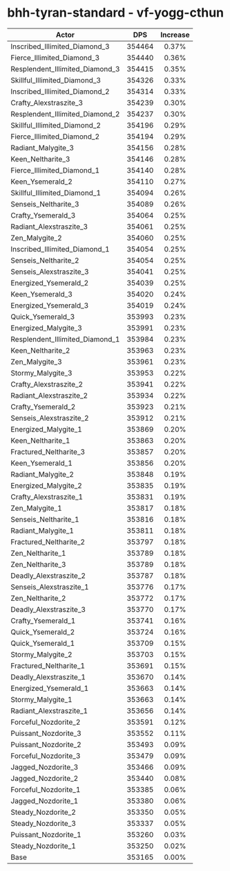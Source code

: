 # bhh-tyran-standard - vf-yogg-cthun
| Actor | DPS | Increase |
|---|:---:|:---:|
|Inscribed_Illimited_Diamond_3|354464|0.37%|
|Fierce_Illimited_Diamond_3|354440|0.36%|
|Resplendent_Illimited_Diamond_3|354415|0.35%|
|Skillful_Illimited_Diamond_3|354326|0.33%|
|Inscribed_Illimited_Diamond_2|354314|0.33%|
|Crafty_Alexstraszite_3|354239|0.30%|
|Resplendent_Illimited_Diamond_2|354237|0.30%|
|Skillful_Illimited_Diamond_2|354196|0.29%|
|Fierce_Illimited_Diamond_2|354194|0.29%|
|Radiant_Malygite_3|354156|0.28%|
|Keen_Neltharite_3|354146|0.28%|
|Fierce_Illimited_Diamond_1|354140|0.28%|
|Keen_Ysemerald_2|354110|0.27%|
|Skillful_Illimited_Diamond_1|354094|0.26%|
|Senseis_Neltharite_3|354089|0.26%|
|Crafty_Ysemerald_3|354064|0.25%|
|Radiant_Alexstraszite_3|354061|0.25%|
|Zen_Malygite_2|354060|0.25%|
|Inscribed_Illimited_Diamond_1|354054|0.25%|
|Senseis_Neltharite_2|354054|0.25%|
|Senseis_Alexstraszite_3|354041|0.25%|
|Energized_Ysemerald_2|354039|0.25%|
|Keen_Ysemerald_3|354020|0.24%|
|Energized_Ysemerald_3|354019|0.24%|
|Quick_Ysemerald_3|353993|0.23%|
|Energized_Malygite_3|353991|0.23%|
|Resplendent_Illimited_Diamond_1|353984|0.23%|
|Keen_Neltharite_2|353963|0.23%|
|Zen_Malygite_3|353961|0.23%|
|Stormy_Malygite_3|353953|0.22%|
|Crafty_Alexstraszite_2|353941|0.22%|
|Radiant_Alexstraszite_2|353934|0.22%|
|Crafty_Ysemerald_2|353923|0.21%|
|Senseis_Alexstraszite_2|353912|0.21%|
|Energized_Malygite_1|353869|0.20%|
|Keen_Neltharite_1|353863|0.20%|
|Fractured_Neltharite_3|353857|0.20%|
|Keen_Ysemerald_1|353856|0.20%|
|Radiant_Malygite_2|353848|0.19%|
|Energized_Malygite_2|353835|0.19%|
|Crafty_Alexstraszite_1|353831|0.19%|
|Zen_Malygite_1|353817|0.18%|
|Senseis_Neltharite_1|353816|0.18%|
|Radiant_Malygite_1|353811|0.18%|
|Fractured_Neltharite_2|353797|0.18%|
|Zen_Neltharite_1|353789|0.18%|
|Zen_Neltharite_3|353789|0.18%|
|Deadly_Alexstraszite_2|353787|0.18%|
|Senseis_Alexstraszite_1|353776|0.17%|
|Zen_Neltharite_2|353772|0.17%|
|Deadly_Alexstraszite_3|353770|0.17%|
|Crafty_Ysemerald_1|353741|0.16%|
|Quick_Ysemerald_2|353724|0.16%|
|Quick_Ysemerald_1|353709|0.15%|
|Stormy_Malygite_2|353703|0.15%|
|Fractured_Neltharite_1|353691|0.15%|
|Deadly_Alexstraszite_1|353670|0.14%|
|Energized_Ysemerald_1|353663|0.14%|
|Stormy_Malygite_1|353663|0.14%|
|Radiant_Alexstraszite_1|353656|0.14%|
|Forceful_Nozdorite_2|353591|0.12%|
|Puissant_Nozdorite_3|353552|0.11%|
|Puissant_Nozdorite_2|353493|0.09%|
|Forceful_Nozdorite_3|353479|0.09%|
|Jagged_Nozdorite_3|353466|0.09%|
|Jagged_Nozdorite_2|353440|0.08%|
|Forceful_Nozdorite_1|353385|0.06%|
|Jagged_Nozdorite_1|353380|0.06%|
|Steady_Nozdorite_2|353350|0.05%|
|Steady_Nozdorite_3|353337|0.05%|
|Puissant_Nozdorite_1|353260|0.03%|
|Steady_Nozdorite_1|353250|0.02%|
|Base|353165|0.00%|
